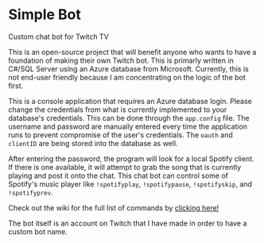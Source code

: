 # Simple Bot
Custom chat bot for Twitch TV

This is an open-source project that will benefit anyone who wants to have a foundation of making their own Twitch bot. This is primarly written in C#/SQL Server using an Azure database from Microsoft. Currently, this is not end-user friendly because I am concentrating on the logic of the bot first.

This is a console application that requires an Azure database login. Please change the credentials from what is currently implemented to your database's credentials. This can be done through the `app.config` file. The username and password are manually entered every time the application runs to prevent compromise of the user's credentials. The `oauth` and `clientID` are being stored into the database as well.

After entering the password, the program will look for a local Spotify client. If there is one available, it will attempt to grab the song that is currently playing and post it onto the chat. This chat bot can control some of Spotify's music player like `!spotifyplay`, `!spotifypause`, `!spotifyskip`, and `!spotifyprev`.

Check out the wiki for the full list of commands by [clicking here!](https://github.com/SimpleSandman/TwitchBot/wiki/List-of-Commands)

The bot itself is an account on Twitch that I have made in order to have a custom bot name.
